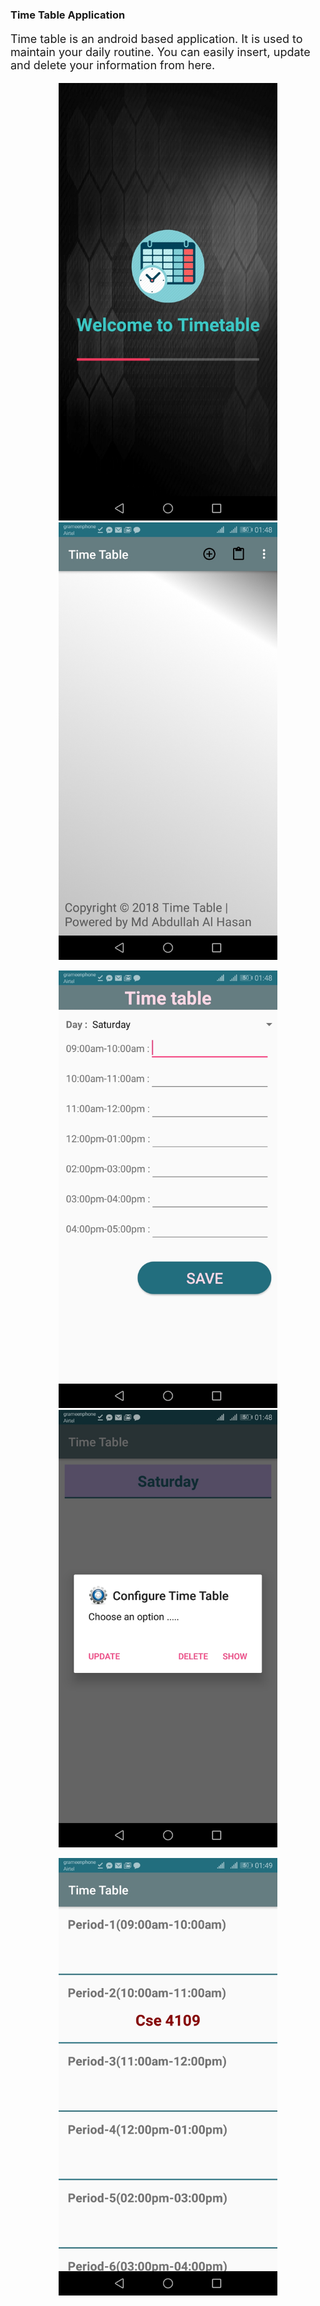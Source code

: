 <html>
  <body>
  <h3>Time Table Application</h3>
  <p style="font-size:18px;">
	Time table is an android based application. It is used to maintain your daily routine. You can easily insert, update and delete your information from here.
  </p>
    <p align="center">
      <img src="images/1.jpg" width="350" title="">
      <img src="images/2.jpg" width="350" alt="">
    </p>
    <p align="center">
      <img src="images/3.jpg" width="350" title="">
      <img src="images/4.jpg" width="350" alt="">
    </p>
    <p align="center">
      <img src="images/5.jpg" width="350" title="">
    </p>
  </body>
</html>